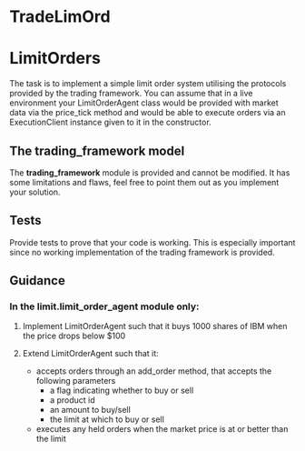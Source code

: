 # TradeLimOrd

# LimitOrders

The task is to implement a simple limit order system utilising the protocols provided by the trading framework. 
You can assume that in a live environment your LimitOrderAgent class would be provided with market data via the
price_tick method and would be able to execute orders via an ExecutionClient instance given to it in the constructor.

## The trading_framework model
The **trading_framework** module is provided and cannot be modified.
It has some limitations and flaws, feel free to point them out as you implement your solution.

## Tests
Provide tests to prove that your code is working. This is especially important since no working implementation of
the trading framework is provided.

## Guidance
### In the **limit.limit_order_agent** module only:
1. Implement LimitOrderAgent such that it buys 1000 shares of IBM when the price drops below $100

2. Extend LimitOrderAgent such that it:
   * accepts orders through an add_order method, that accepts the following parameters
     * a flag indicating whether to buy or sell
     * a product id
     * an amount to buy/sell
     * the limit at which to buy or sell  
   * executes any held orders when the market price is at or better than the limit 

